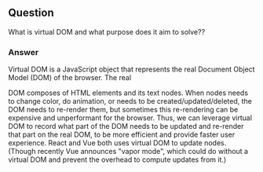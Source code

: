 ## Question

What is virtual DOM and what purpose does it aim to solve??

### Answer

Virtual DOM is a JavaScript object that represents the real Document Object Model (DOM) of the browser. The real

DOM composes of HTML elements and its text nodes. When nodes needs to change color, do animation, or needs to be created/updated/deleted, the DOM needs to re-render them, but sometimes this re-rendering can be expensive and unperformant for the browser. Thus, we can leverage virtual DOM to record what part of the DOM needs to be updated and re-render that part on the real DOM, to be more efficient and provide faster user experience. React and Vue both uses virtual DOM to update nodes. (Though recently Vue announces "vapor mode", which could do without a virtual DOM and prevent the overhead to compute updates from it.)
